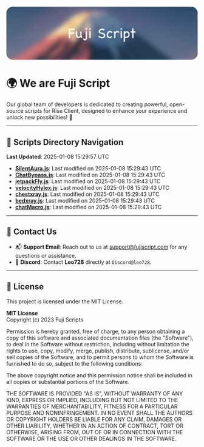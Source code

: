 ![Banner](.github/b.webp)

# 🌍 **We are Fuji Script**

Our global team of developers is dedicated to creating powerful, open-source scripts for Rise Client, designed to enhance your experience and unlock new possibilities! 🌟

---
<!-- SCRIPTS_NAVIGATION_START -->
## 📂 **Scripts Directory Navigation**

**Last Updated**: 2025-01-08 15:29:57 UTC

- **[SilentAura.js](scripts/SilentAura.js)**: Last modified on 2025-01-08 15:29:43 UTC
- **[ChatBypass.js](scripts/ChatBypass.js)**: Last modified on 2025-01-08 15:29:43 UTC
- **[jetpackFly.js](scripts/jetpackFly.js)**: Last modified on 2025-01-08 15:29:43 UTC
- **[velocityHylex.js](scripts/velocityHylex.js)**: Last modified on 2025-01-08 15:29:43 UTC
- **[chestxray.js](scripts/chestxray.js)**: Last modified on 2025-01-08 15:29:43 UTC
- **[bedxray.js](scripts/bedxray.js)**: Last modified on 2025-01-08 15:29:43 UTC
- **[chatMacro.js](scripts/chatMacro.js)**: Last modified on 2025-01-08 15:29:43 UTC

<!-- SCRIPTS_NAVIGATION_END -->

---

## 💬 **Contact Us**  
- 📬 **Support Email**: Reach out to us at [support@fujiscript.com](mailto:support@fujiscript.com) for any questions or assistance.  
- 💬 **Discord**: Contact **Leo728** directly at `Discord@leo728`.

---

## 📜 **License**

This project is licensed under the MIT License.  

**MIT License**  
Copyright (c) 2023 Fuji Scripts  

Permission is hereby granted, free of charge, to any person obtaining a copy of this software and associated documentation files (the "Software"), to deal in the Software without restriction, including without limitation the rights to use, copy, modify, merge, publish, distribute, sublicense, and/or sell copies of the Software, and to permit persons to whom the Software is furnished to do so, subject to the following conditions:  

The above copyright notice and this permission notice shall be included in all copies or substantial portions of the Software.  

THE SOFTWARE IS PROVIDED "AS IS", WITHOUT WARRANTY OF ANY KIND, EXPRESS OR IMPLIED, INCLUDING BUT NOT LIMITED TO THE WARRANTIES OF MERCHANTABILITY, FITNESS FOR A PARTICULAR PURPOSE AND NONINFRINGEMENT. IN NO EVENT SHALL THE AUTHORS OR COPYRIGHT HOLDERS BE LIABLE FOR ANY CLAIM, DAMAGES OR OTHER LIABILITY, WHETHER IN AN ACTION OF CONTRACT, TORT OR OTHERWISE, ARISING FROM, OUT OF OR IN CONNECTION WITH THE SOFTWARE OR THE USE OR OTHER DEALINGS IN THE SOFTWARE.  
